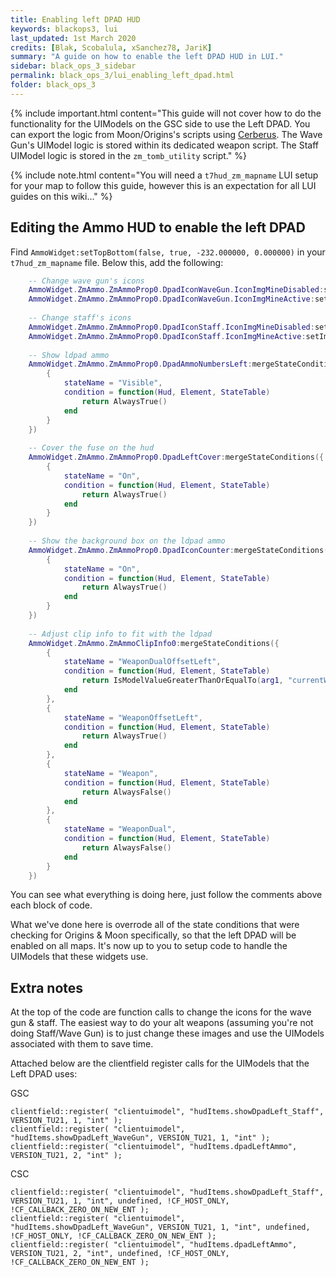```yaml
---
title: Enabling left DPAD HUD
keywords: blackops3, lui
last_updated: 1st March 2020
credits: [Blak, Scobalula, xSanchez78, JariK]
summary: "A guide on how to enable the left DPAD HUD in LUI."
sidebar: black_ops_3_sidebar
permalink: black_ops_3/lui_enabling_left_dpad.html
folder: black_ops_3
---
```


{% include important.html content="This guide will not cover how to do the functionality for the UIModels on the GSC side to use the Left DPAD. You can export the logic from Moon/Origins's scripts using [Cerberus](https://github.com/Scobalula/Cerberus-Repo/releases). The Wave Gun's UIModel logic is stored within its dedicated weapon script. The Staff UIModel logic is stored in the `zm_tomb_utility` script." %}

{% include note.html content="You will need a `t7hud_zm_mapname` LUI setup for your map to follow this guide, however this is an expectation for all LUI guides on this wiki..." %}

## Editing the Ammo HUD to enable the left DPAD
Find `AmmoWidget:setTopBottom(false, true, -232.000000, 0.000000)` in your `t7hud_zm_mapname` file. Below this, add the following:

```lua
    -- Change wave gun's icons
    AmmoWidget.ZmAmmo.ZmAmmoProp0.DpadIconWaveGun.IconImgMineDisabled:setImage(RegisterImage("uie_t7_zm_hud_ammo_icon_wavegun"))
    AmmoWidget.ZmAmmo.ZmAmmoProp0.DpadIconWaveGun.IconImgMineActive:setImage(RegisterImage("uie_t7_zm_hud_ammo_icon_wavegun_active"))
    
    -- Change staff's icons
    AmmoWidget.ZmAmmo.ZmAmmoProp0.DpadIconStaff.IconImgMineDisabled:setImage(RegisterImage("uie_t7_zm_hd_hud_ammo_icon_staff_inactive"))
    AmmoWidget.ZmAmmo.ZmAmmoProp0.DpadIconStaff.IconImgMineActive:setImage(RegisterImage("uie_t7_zm_hd_hud_ammo_icon_staff_active"))
    
    -- Show ldpad ammo
    AmmoWidget.ZmAmmo.ZmAmmoProp0.DpadAmmoNumbersLeft:mergeStateConditions({
        {
            stateName = "Visible",
            condition = function(Hud, Element, StateTable)
                return AlwaysTrue()
            end
        }
    })
    
    -- Cover the fuse on the hud
    AmmoWidget.ZmAmmo.ZmAmmoProp0.DpadLeftCover:mergeStateConditions({
        {
            stateName = "On",
            condition = function(Hud, Element, StateTable)
                return AlwaysTrue()
            end
        }
    })
    
    -- Show the background box on the ldpad ammo
    AmmoWidget.ZmAmmo.ZmAmmoProp0.DpadIconCounter:mergeStateConditions({
        {
            stateName = "On",
            condition = function(Hud, Element, StateTable)
                return AlwaysTrue()
            end
        }
    })
    
    -- Adjust clip info to fit with the ldpad
    AmmoWidget.ZmAmmo.ZmAmmoClipInfo0:mergeStateConditions({
        {
            stateName = "WeaponDualOffsetLeft",
            condition = function(Hud, Element, StateTable)
                return IsModelValueGreaterThanOrEqualTo(arg1, "currentWeapon.ammoInDWClip", 0.000000)
            end
        },
        {
            stateName = "WeaponOffsetLeft",
            condition = function(Hud, Element, StateTable)
                return AlwaysTrue()
            end
        },
        {
            stateName = "Weapon",
            condition = function(Hud, Element, StateTable)
                return AlwaysFalse()
            end
        },
        {
            stateName = "WeaponDual",
            condition = function(Hud, Element, StateTable)
                return AlwaysFalse()
            end
        }
    })

```

You can see what everything is doing here, just follow the comments above each block of code.

What we've done here is overrode all of the state conditions that were checking for Origins & Moon specifically, so that the left DPAD will be enabled on all maps. It's now up to you to setup code to handle the UIModels that these widgets use.

## Extra notes
At the top of the code are function calls to change the icons for the wave gun & staff. The easiest way to do your alt weapons (assuming you're not doing Staff/Wave Gun) is to just change these images and use the UIModels associated with them to save time.

Attached below are the clientfield register calls for the UIModels that the Left DPAD uses:

GSC
```
clientfield::register( "clientuimodel", "hudItems.showDpadLeft_Staff", VERSION_TU21, 1, "int" );
clientfield::register( "clientuimodel", "hudItems.showDpadLeft_WaveGun", VERSION_TU21, 1, "int" );
clientfield::register( "clientuimodel", "hudItems.dpadLeftAmmo", VERSION_TU21, 2, "int" );
```

CSC
```
clientfield::register( "clientuimodel", "hudItems.showDpadLeft_Staff", VERSION_TU21, 1, "int", undefined, !CF_HOST_ONLY, !CF_CALLBACK_ZERO_ON_NEW_ENT );
clientfield::register( "clientuimodel", "hudItems.showDpadLeft_WaveGun", VERSION_TU21, 1, "int", undefined, !CF_HOST_ONLY, !CF_CALLBACK_ZERO_ON_NEW_ENT );
clientfield::register( "clientuimodel", "hudItems.dpadLeftAmmo", VERSION_TU21, 2, "int", undefined, !CF_HOST_ONLY, !CF_CALLBACK_ZERO_ON_NEW_ENT );
```

